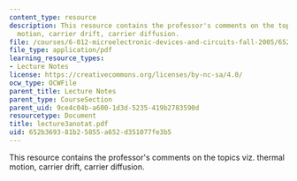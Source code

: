 ```yaml
---
content_type: resource
description: This resource contains the professor's comments on the topics viz. thermal
  motion, carrier drift, carrier diffusion.
file: /courses/6-012-microelectronic-devices-and-circuits-fall-2005/652b369381b25855a652d351077fe3b5_lecture3anotat.pdf
file_type: application/pdf
learning_resource_types:
- Lecture Notes
license: https://creativecommons.org/licenses/by-nc-sa/4.0/
ocw_type: OCWFile
parent_title: Lecture Notes
parent_type: CourseSection
parent_uid: 9ce4c04b-a600-1d3d-5235-419b2783590d
resourcetype: Document
title: lecture3anotat.pdf
uid: 652b3693-81b2-5855-a652-d351077fe3b5
---
```

This resource contains the professor's comments on the topics viz. thermal motion, carrier drift, carrier diffusion.